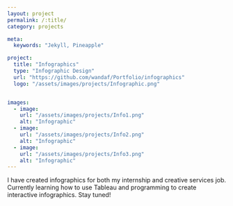 ```yaml
---
layout: project
permalink: /:title/
category: projects

meta:
  keywords: "Jekyll, Pineapple"

project:
  title: "Infographics"
  type: "Infographic Design"
  url: "https://github.com/wandaf/Portfolio/infographics"
  logo: "/assets/images/projects/Infographic.png"


images:
  - image:
    url: "/assets/images/projects/Info1.png"
    alt: "Infographic"
  - image:
    url: "/assets/images/projects/Info2.png"
    alt: "Infographic"
  - image:
    url: "/assets/images/projects/Info3.png"
    alt: "Infographic"
---
```

<p>I have created infographics for both my internship and creative services job. Currently learning how to use Tableau and programming to create interactive infographics. Stay tuned!</p>
